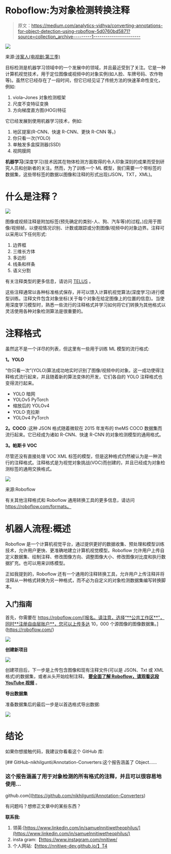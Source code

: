 # Roboflow:为对象检测转换注释

> 原文：<https://medium.com/analytics-vidhya/converting-annotations-for-object-detection-using-roboflow-5d0760bd5871?source=collection_archive---------1----------------------->

![](img/c1b3a1104a767800dd2e518d22948db9.png)

来源:[涉案人(电视剧:第三季)](http://www.miguellee.com/person-of-interest)

目标检测是机器学习领域中的一个发展中的领域，并且最近受到了关注。它是一种计算机视觉技术，用于定位图像或视频中的对象实例(如人脸、车牌号码、农作物等)。虽然它已经存在了一段时间，但它已经见证了传统方法的快速革命性变化，例如:

1.  viola–Jones 对象检测框架
2.  尺度不变特征变换
3.  方向梯度直方图(HOG)特征

它已经发展到使用机器学习技术，例如:

1.  地区提案(R-CNN、快速 R-CNN、更快 R-CNN 等。)
2.  你只看一次(YOLO)
3.  单触发多盒探测器(SSD)
4.  视网膜网

**机器学习**(深度学习)技术因其在物体检测方面取得的令人印象深刻的成果而受到研究人员和创新者的关注。然而，为了训练一个 ML 模型，我们需要一个带标签的数据集，这些带标签的数据以图像和注释的形式出现(JSON，TXT，XML)。

# 什么是注释？

![](img/8c875f2b43a382e0d236f082a49c1b58.png)

图像或视频注释是附加标签(预先确定的类别-人、狗、汽车等)的过程。)应用于图像/视频帧，以便视情况识别、计数或跟踪或分割图像/视频中的对象边界。注释可以采用以下任何形式:

1.  边界框
2.  三维长方体
3.  多边形
4.  线条和样条
5.  语义分割

有关注释类型的更多信息，请访问 [TELUS](https://www.telusinternational.com/articles/an-introduction-to-5-types-of-image-annotation) 。

这些注释通常以各种标准格式保存，并可以馈入计算机视觉算法(深度学习)进行模型训练。注释文件包含对象坐标(关于每个对象在给定图像上的位置的信息)。当使用深度学习模型时，熟悉一些流行的注释格式并学习如何将它们转换为其他格式以灵活使用各种对象检测算法是很重要的。

# 注释格式

虽然这不是一个详尽的列表，但这里有一些用于训练 ML 模型的流行格式:

**1。YOLO**

“你只看一次”(YOLO)算法成功地实时识别了图像/视频中的对象。这一成功使得注释格式流行起来，并且随着新的算法变体的开发，它们各自的 YOLO 注释格式也变得流行起来。

*   YOLO 暗网
*   YOLOv5 PyTorch
*   缩放后的 YOLOv4
*   YOLO·克拉斯
*   YOLOv4 PyTorch

**2。COCO** :这种 JSON 格式随着微软在 2015 年发布的 theMS COCO 数据集而流行起来。它已经成为诸如 R-CNN、快速 R-CNN 的对象检测模型的通用格式。

**3。帕斯卡 VOC**

尽管还没有直接处理 VOC XML 标签的模型，但是这种格式仍然被认为是一种流行的注释格式。注释格式是为视觉对象挑战(VOC)而创建的，并且已经成为对象检测标签的通用交换格式。

![](img/95c91e437f124c2c4f093a20c26d951c.png)

来源:Roboflow

有关其他注释格式和 Roboflow 通用转换工具的更多信息，请访问 https://roboflow.com/formats。

# 机器人流程:概述

Roboflow 是一个计算机视觉平台，通过提供更好的数据收集、预处理和模型训练技术，允许用户更快、更准确地建立计算机视觉模型。Roboflow 允许用户上传自定义数据集、绘制注释、修改图像方向、调整图像大小、修改图像对比度和执行数据扩充。也可以用来训练模型。

正如我提到的，Roboflow 还有一个通用的注释转换工具，允许用户上传注释并将注释从一种格式转换为另一种格式，而不必为自定义的对象检测数据集编写转换脚本。

## 入门指南

首先，你需要在 https://roboflow.com/[报名。请注意，选择“**公共工作区**”，同时**注册自由层账户**，您可以上传多达 10，000 个源图像的图像数据集。](https://roboflow.com/)

![](img/098d0881d7f652096529deb38cf50bbd.png)

**创建新项目**

![](img/a72d575a073b4de510be3df16ae4d50a.png)

创建项目后，下一步是上传包含图像和现有注释文件(可以是 JSON、Txt 或 XML 格式)的数据集，或者从头开始绘制注释。 [**要全面了解 Roboflow，请观看这段 YouTube 视频**](https://www.youtube.com/watch?v=VDqsK3FDIsQ) 。

**导出数据集**

准备数据集后的最后一步是以首选格式导出数据:

![](img/95698f4adfafd1f92c6adeaac27ebb99.png)

# 结论

如果你想接触代码，我建议你看看这个 GitHub 库:

[](https://github.com/nikhilgunti/Annotation-Converters) [## GitHub-nikhilgunti/Annotation-Converters:这个报告涵盖了 Object……

### 这个报告涵盖了用于对象检测的所有格式的注释，并且可以很容易地使用…

github.com](https://github.com/nikhilgunti/Annotation-Converters) 

有问题吗？想修正文章中的某些东西？

**联系我:**

1.  领英:[https://www.linkedin.com/in/samuelnnitiwetheophilus/](https://www.linkedin.com/in/samuelnnitiwetheophilus/)
2.  insta gram:【https://www.instagram.com/nnitiwe/ 
3.  个人网站:【https://nnitiwe-dev.github.io/】T4